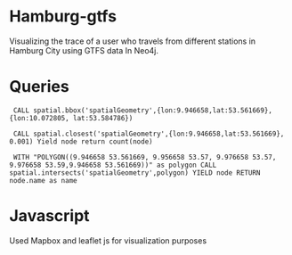 # Hamburg-gtfs

Visualizing the trace of a user who travels from different stations in Hamburg City using GTFS data In Neo4j.


# Queries

`` 
CALL spatial.bbox('spatialGeometry',{lon:9.946658,lat:53.561669}, {lon:10.072805, lat:53.584786}) 
``

`` 
CALL spatial.closest('spatialGeometry',{lon:9.946658,lat:53.561669}, 0.001) Yield node
return count(node) 
``

`` 
WITH "POLYGON((9.946658 53.561669, 9.956658 53.57, 9.976658 53.57, 9.976658 53.59,9.946658 53.561669))" as polygon
CALL spatial.intersects('spatialGeometry',polygon) YIELD node RETURN node.name as name 
``


# Javascript

Used Mapbox and leaflet js for visualization purposes